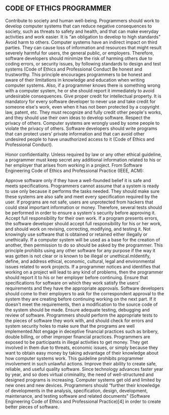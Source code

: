 CODE OF ETHICS PROGRAMMER
--------------------------

Contribute to society and human well-being. Programmers should work to develop computer systems that can reduce negative consequences to society,
such as threats to safety and health, and that can make everyday activities and work easier. It is “an obligation to develop to high standards"
Avoid harm to others. Computer systems have an indirect impact on third parties. They can cause loss of information and resources that might
result severely harmful for users, the general public, or employers. Therefore, software developers should minimize the risk of harming others
due to coding errors, or security issues, by following standards to design and test systems (Code of Ethics and Professional Conduct
Be honest and trustworthy. This principle encourages programmers to be honest and aware of their limitations in knowledge and education
when writing computer systems. Also, if a programmer knows there is something wrong with a computer system, he or she should report it 
immediately to avoid undesirable consequences. Give proper credit for intellectual property. It is mandatory for every software developer 
to never use and take credit for someone else's work, even when it has not been protected by a copyright law, patent, etc. They must
recognize and fully credit other people's works, and they should use their own ideas to develop software. Respect the privacy of others. 
Computer systems are wrongly used by some people to violate the privacy of others. Software developers should write programs that can protect
users’ private information and that can avoid other undesired people to have unauthorized access to it (Code of Ethics and Professional Conduct).

Honor confidentiality. Unless required by law or any other ethical guideline, a programmer must keep secret any additional information related to his 
or her employer that arises from working in a project. From Software Engineering Code of Ethics and Professional Practice (IEEE, ACM):

Approve software only if they have a well-founded belief it is safe and meets specifications. Programmers cannot assume that a system is ready
to use only because it performs the tasks needed. They should make sure these systems are also safe and meet every specification required by the user.
If programs are not safe, users are unprotected from hackers that could steal important information or money. Therefore, several tests should be performed
in order to ensure a system's security before approving it. Accept full responsibility for their own work. If a program presents errors, the software developer 
should accept full responsibility for his or her work, and should work on revising, correcting, modifying, and testing it. Not knowingly use software that is
obtained or retained either illegally or unethically. If a computer system will be used as a base for the creation of another, then permission to do so should 
be asked by the programmer. This principle prohibits using any other software for any purpose if the way it was gotten is not clear or is known to be illegal
or unethical.mIdentify, define, and address ethical, economic, cultural, legal and environmental issues related to work projects. If a programmer notices and
identifies that working on a project will lead to any kind of problems, then the programmer should report it to his or her employer before continuing.
Ensure that specifications for software on which they work satisfy the users’ requirements and they have the appropriate approvals. Software developers should 
come to their employers to ask for the correspondent approval to the system they are creating before continuing working on the next part. If it doesn't meet the
requirements, then a modification to the source code of the system should be made. Ensure adequate testing, debugging and review of software. Programmers should 
perform the appropriate tests to the pieces of software they work with, and should check for errors and system security holes to make sure that the programs are 
well implemented.Not engage in deceptive financial practices such as bribery, double billing, or other improper financial practices. Programmers are exposed to
be participants in illegal activities to get money. They get involved in them due to threats, economic issues, or simply because they want to obtain easy money 
by taking advantage of their knowledge about how computer systems work. This guideline prohibits programmer involvement in such unlawful actions.
Improve their ability to create safe, reliable, and useful quality software. Since technology advances faster year by year, and so does virtual criminality,
the need of well-structured and designed programs is increasing. Computer systems get old and limited by new ones and new devices. Programmers should “further 
their knowledge of developments in the analysis, specification, design, development, maintenance, and testing software and related documents” (Software Engineering 
Code of Ethics and Professional Practice)[4] in order to create better pieces of software.
